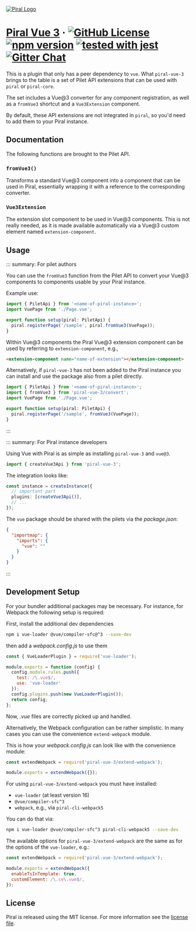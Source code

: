 [![Piral Logo](https://github.com/smapiot/piral/raw/main/docs/assets/logo.png)](https://piral.io)

# [Piral Vue 3](https://piral.io) &middot; [![GitHub License](https://img.shields.io/badge/license-MIT-blue.svg)](https://github.com/smapiot/piral/blob/main/LICENSE) [![npm version](https://img.shields.io/npm/v/piral-vue-3.svg?style=flat)](https://www.npmjs.com/package/piral-vue-3) [![tested with jest](https://img.shields.io/badge/tested_with-jest-99424f.svg)](https://jestjs.io) [![Gitter Chat](https://badges.gitter.im/gitterHQ/gitter.png)](https://gitter.im/piral-io/community)

This is a plugin that only has a peer dependency to `vue`. What `piral-vue-3` brings to the table is a set of Pilet API extensions that can be used with `piral` or `piral-core`.

The set includes a Vue@3 converter for any component registration, as well as a `fromVue3` shortcut and a `Vue3Extension` component.

By default, these API extensions are not integrated in `piral`, so you'd need to add them to your Piral instance.

## Documentation

The following functions are brought to the Pilet API.

### `fromVue3()`

Transforms a standard Vue@3 component into a component that can be used in Piral, essentially wrapping it with a reference to the corresponding converter.

### `Vue3Extension`

The extension slot component to be used in Vue@3 components. This is not really needed, as it is made available automatically via a Vue@3 custom element named `extension-component`.

## Usage

::: summary: For pilet authors

You can use the `fromVue3` function from the Pilet API to convert your Vue@3 components to components usable by your Piral instance.

Example use:

```ts
import { PiletApi } from '<name-of-piral-instance>';
import VuePage from './Page.vue';

export function setup(piral: PiletApi) {
  piral.registerPage('/sample', piral.fromVue3(VuePage));
}
```

Within Vue@3 components the Piral Vue@3 extension component can be used by referring to `extension-component`, e.g.,

```html
<extension-component name="name-of-extension"></extension-component>
```

Alternatively, if `piral-vue-3` has not been added to the Piral instance you can install and use the package also from a pilet directly.

```ts
import { PiletApi } from '<name-of-piral-instance>';
import { fromVue3 } from 'piral-vue-3/convert';
import VuePage from './Page.vue';

export function setup(piral: PiletApi) {
  piral.registerPage('/sample', fromVue3(VuePage));
}
```

:::

::: summary: For Piral instance developers

Using Vue with Piral is as simple as installing `piral-vue-3` and `vue@3`.

```ts
import { createVue3Api } from 'piral-vue-3';
```

The integration looks like:

```ts
const instance = createInstance({
  // important part
  plugins: [createVue3Api()],
  // ...
});
```

The `vue` package should be shared with the pilets via the *package.json*:

```json
{
  "importmap": {
    "imports": {
      "vue": ""
    }
  }
}
```

:::

## Development Setup

For your bundler additional packages may be necessary. For instance, for Webpack the following setup is required:

First, install the additional dev dependencies

```sh
npm i vue-loader @vue/compiler-sfc@^3 --save-dev
```

then add a *webpack.config.js* to use them

```js
const { VueLoaderPlugin } = require('vue-loader');

module.exports = function (config) {
  config.module.rules.push({
    test: /\.vue$/,
    use: 'vue-loader'
  });
  config.plugins.push(new VueLoaderPlugin());
  return config;
};
```

Now, *.vue* files are correctly picked up and handled.

Alternatively, the Webpack configuration can be rather simplistic. In many cases you can use the convenience `extend-webpack` module.

This is how your *webpack.config.js* can look like with the convenience module:

```js
const extendWebpack = require('piral-vue-3/extend-webpack');

module.exports = extendWebpack({});
```

For using `piral-vue-3/extend-webpack` you must have installed:

- `vue-loader` (at least version 16)
- `@vue/compiler-sfc^3`
- `webpack`, e.g., via `piral-cli-webpack5`

You can do that via:

```sh
npm i vue-loader @vue/compiler-sfc^3 piral-cli-webpack5 --save-dev
```

The available options for `piral-vue-3/extend-webpack` are the same as for the options of the `vue-loader`, e.g.:

```js
const extendWebpack = require('piral-vue-3/extend-webpack');

module.exports = extendWebpack({
  enableTsInTemplate: true,
  customElement: /\.ce\.vue$/,
});
```

## License

Piral is released using the MIT license. For more information see the [license file](./LICENSE).
